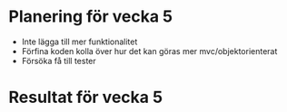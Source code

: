 # Planering för vecka 5 
* Inte lägga till mer funktionalitet
* Förfina koden kolla över hur det kan göras mer mvc/objektorienterat
* Försöka få till tester

# Resultat för vecka 5 
